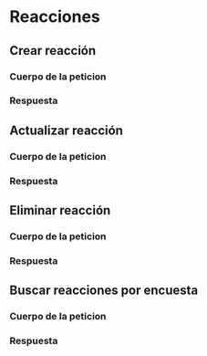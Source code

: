 # Reacciones

## Crear reacción

### Cuerpo de la peticion

### Respuesta

## Actualizar reacción

### Cuerpo de la peticion

### Respuesta

## Eliminar reacción

### Cuerpo de la peticion

### Respuesta

## Buscar reacciones por encuesta

### Cuerpo de la peticion

### Respuesta